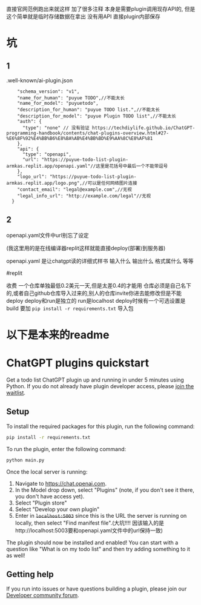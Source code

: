 直接官网范例跑出来就这样 加了很多注释
本身是需要plugin调用现存API的,
但是这个简单就是临时存储数据在拿出 没有用API 直接plugin内部保存

# 坑
## 1

.well-known/ai-plugin.json
```{
    "schema_version": "v1",
    "name_for_human": "puyue TODO",//不能太长
    "name_for_model": "puyuetodo",
    "description_for_human": "puyue TODO list.",//不能太长
    "description_for_model": "puyue Plugin TODO list",//不能太长
    "auth": {
      "type": "none" // 没有验证 https://techdiylife.github.io/ChatGPT-programming-handbook/contents/chat-plugins-overview.html#27-%E6%8F%92%E4%BB%B6%E8%BA%AB%E4%BB%BD%E9%AA%8C%E8%AF%81
    },
    "api": {
      "type": "openapi",
      "url": "https://puyue-todo-list-plugin-armkas.replit.app/openapi.yaml"//这里是花括号中最后一个不能带逗号
    },
    "logo_url": "https://puyue-todo-list-plugin-armkas.replit.app/logo.png",//可以是任何网络图片连接
    "contact_email": "legal@example.com",//无视
    "legal_info_url": "http://example.com/legal"//无视
  }
```
  
## 2

openapi.yaml文件中url别忘了设定 

(我这里用的是在线编译器replit这样就能直接deploy(部署)到服务器)

openapi.yaml 是让chatgpt读的详细式样书 输入什么 输出什么 格式属什么 等等

#replit

收费 一个仓库单独最低0.2美元一天,但是太差0.4的才能用
仓库必须是自己名下的,或者自己github仓库导入过来的,别人的仓库invite你进去能修改但是不能deploy
deploy和run是独立的 run是localhost
deploy时候有一个可选设置是build 要加 ``pip install -r requirements.txt`` 导入包

# 以下是本来的readme

# ChatGPT plugins quickstart

Get a todo list ChatGPT plugin up and running in under 5 minutes using Python. If you do not already have plugin developer access, please [join the waitlist](https://openai.com/waitlist/plugins).

## Setup

To install the required packages for this plugin, run the following command:

```bash
pip install -r requirements.txt
```

To run the plugin, enter the following command:

```bash
python main.py
```

Once the local server is running:

1. Navigate to https://chat.openai.com. 
2. In the Model drop down, select "Plugins" (note, if you don't see it there, you don't have access yet).
3. Select "Plugin store"
4. Select "Develop your own plugin"
5. Enter in ~~`localhost:5003`~~ since this is the URL the server is running on locally, then select "Find manifest file".(大坑!!!! 因该输入的是http://localhost:5003要和openapi.yaml文件中的url保持一致)

The plugin should now be installed and enabled! You can start with a question like "What is on my todo list" and then try adding something to it as well! 

## Getting help

If you run into issues or have questions building a plugin, please join our [Developer community forum](https://community.openai.com/c/chat-plugins/20).
